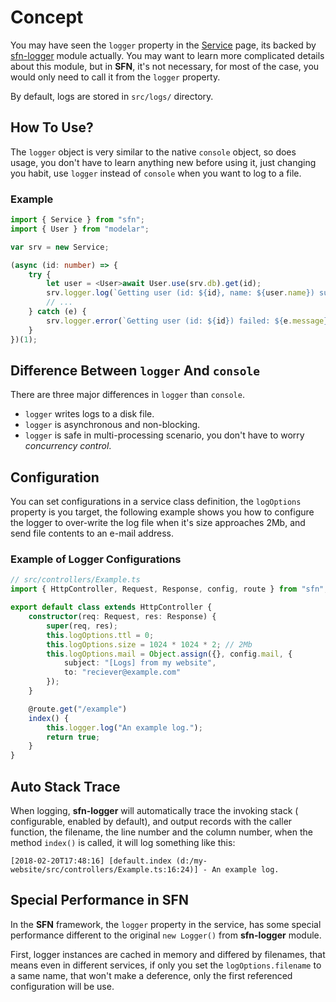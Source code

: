 <!-- title: Logging; order: 11 -->
# Concept

You may have seen the `logger` property in the [Service](./service) page, its 
backed by [sfn-logger](https://github.com/hyurl/sfn-logger) module actually.
You may want to learn more complicated details about this module, but in 
**SFN**, it's not necessary, for most of the case, you would only need to call
it from the `logger` property.

By default, logs are stored in `src/logs/` directory.

## How To Use?

The `logger` object is very similar to the native `console` object, so does 
usage, you don't have to learn anything new before using it, just changing you 
habit, use `logger` instead of `console` when you want to log to a file.

### Example

```typescript
import { Service } from "sfn";
import { User } from "modelar";

var srv = new Service;

(async (id: number) => {
    try {
        let user = <User>await User.use(srv.db).get(id);
        srv.logger.log(`Getting user (id: ${id}, name: ${user.name}) succeed.`);
        // ...
    } catch (e) {
        srv.logger.error(`Getting user (id: ${id}) failed: ${e.message}.`);
    }
})(1);
```

## Difference Between `logger` And `console`

There are three major differences in `logger` than `console`. 

- `logger` writes logs to a disk file.
- `logger` is asynchronous and non-blocking.
- `logger` is safe in multi-processing scenario, you don't have to worry 
    *concurrency control*.

## Configuration

You can set configurations in a service class definition, the `logOptions` 
property is you target, the following example shows you how to configure the 
logger to over-write the log file when it's size approaches 2Mb, and send file
contents to an e-mail address.

### Example of Logger Configurations

```typescript
// src/controllers/Example.ts
import { HttpController, Request, Response, config, route } from "sfn";

export default class extends HttpController {
    constructor(req: Request, res: Response) {
        super(req, res);
        this.logOptions.ttl = 0;
        this.logOptions.size = 1024 * 1024 * 2; // 2Mb
        this.logOptions.mail = Object.assign({}, config.mail, {
            subject: "[Logs] from my website",
            to: "reciever@example.com"
        });
    }

    @route.get("/example")
    index() {
        this.logger.log("An example log.");
        return true;
    }
}
```

## Auto Stack Trace

When logging, **sfn-logger** will automatically trace the invoking stack (
configurable, enabled by default), and output records with the caller function, 
the filename, the line number and the column number,  when the method `index()` 
is called, it will log something like this:

```plain
[2018-02-20T17:48:16] [default.index (d:/my-website/src/controllers/Example.ts:16:24)] - An example log.
```

## Special Performance in **SFN**

In the **SFN** framework, the `logger` property in the service, has some 
special performance different to the original `new Logger()` from 
**sfn-logger** module. 

First, logger instances are cached in memory and differed by filenames, that 
means even in different services, if only you set the `logOptions.filename` to 
a same name, that won't make a deference, only the first referenced 
configuration will be use.
